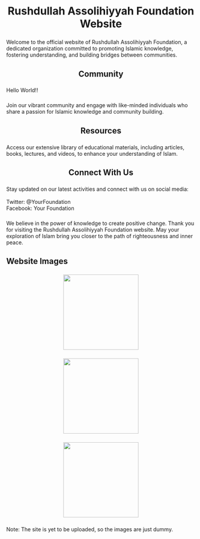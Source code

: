 <h1 align="center">Rushdullah Assolihiyyah Foundation Website</h1>

###

<p align="left">Welcome to the official website of Rushdullah Assolihiyyah Foundation, a dedicated organization committed to promoting Islamic knowledge, fostering understanding, and building bridges between communities.</p>

###

<h2 align="center">Community</h2>

###

<p align="left">Hello World!!</p>

###

<p align="left">Join our vibrant community and engage with like-minded individuals who share a passion for Islamic knowledge and community building.</p>

###

<h2 align="center">Resources</h2>

###

<p align="left">Access our extensive library of educational materials, including articles, books, lectures, and videos, to enhance your understanding of Islam.</p>

###

<h2 align="center">Connect With Us</h2>

###

<p align="left">Stay updated on our latest activities and connect with us on social media:<br><br>Twitter: @YourFoundation<br>Facebook: Your Foundation</p>

###

<p align="left">We believe in the power of knowledge to create positive change. Thank you for visiting the Rushdullah Assolihiyyah Foundation website. May your exploration of Islam bring you closer to the path of righteousness and inner peace.</p>

###

<h2 align="left">Website Images</h2>

###

<div align="center">
  <img height="200" src="https://i.ibb.co/D7QZdyw/image001.png"  />
</div>

###

<div align="center">
  <img height="200" src="https://i.ibb.co/syPqwGZ/image1.png"  />
</div>

###

<div align="center">
  <img height="200" src="https://i.ibb.co/C1pH8D1/image2.png"  />
</div>

###

<p align="left">Note: The site is yet to be uploaded, so the images are just dummy.</p>

###
